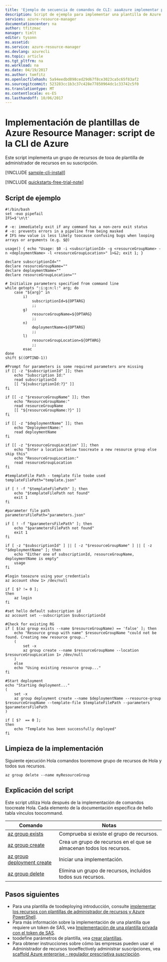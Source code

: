 ```yaml
---
title: 'Ejemplo de secuencia de comandos de CLI: aaaAzure implementar plantilla | Documentos de Microsoft'
description: Script de ejemplo para implementar una plantilla de Azure Resource Manager.
services: azure-resource-manager
documentationcenter: na
author: tfitzmac
manager: timlt
editor: tysonn
ms.assetid: 
ms.service: azure-resource-manager
ms.devlang: azurecli
ms.topic: article
ms.tgt_pltfrm: na
ms.workload: na
ms.date: 04/19/2017
ms.author: tomfitz
ms.openlocfilehash: 5a94eedbd898ced29d67f8ce3023ca5c65f83af2
ms.sourcegitcommit: 523283cc1b3c37c428e77850964dc1c33742c5f0
ms.translationtype: MT
ms.contentlocale: es-ES
ms.lasthandoff: 10/06/2017
---
```

# <a name="azure-resource-manager-template-deployment---azure-cli-script"></a>Implementación de plantillas de Azure Resource Manager: script de la CLI de Azure

Este script implementa un grupo de recursos de tooa de plantilla de administrador de recursos en su suscripción.

[!INCLUDE [sample-cli-install](../../includes/sample-cli-install.md)]

[!INCLUDE [quickstarts-free-trial-note](../../includes/quickstarts-free-trial-note.md)]

## <a name="sample-script"></a>Script de ejemplo

```azurecli
#!/bin/bash
set -euo pipefail
IFS=$'\n\t'

# -e: immediately exit if any command has a non-zero exit status
# -o: prevents errors in a pipeline from being masked
# IFS new value is less likely toocause confusing bugs when looping arrays or arguments (e.g. $@)

usage() { echo "Usage: $0 -i <subscriptionId> -g <resourceGroupName> -n <deploymentName> -l <resourceGroupLocation>" 1>&2; exit 1; }

declare subscriptionId=""
declare resourceGroupName=""
declare deploymentName=""
declare resourceGroupLocation=""

# Initialize parameters specified from command line
while getopts ":i:g:n:l:" arg; do
    case "${arg}" in
        i)
            subscriptionId=${OPTARG}
            ;;
        g)
            resourceGroupName=${OPTARG}
            ;;
        n)
            deploymentName=${OPTARG}
            ;;
        l)
            resourceGroupLocation=${OPTARG}
            ;;
        esac
done
shift $((OPTIND-1))

#Prompt for parameters is some required parameters are missing
if [[ -z "$subscriptionId" ]]; then
    echo "Subscription Id:"
    read subscriptionId
    [[ "${subscriptionId:?}" ]]
fi

if [[ -z "$resourceGroupName" ]]; then
    echo "ResourceGroupName:"
    read resourceGroupName
    [[ "${resourceGroupName:?}" ]]
fi

if [[ -z "$deploymentName" ]]; then
    echo "DeploymentName:"
    read deploymentName
fi

if [[ -z "$resourceGroupLocation" ]]; then
    echo "Enter a location below toocreate a new resource group else skip this"
    echo "ResourceGroupLocation:"
    read resourceGroupLocation
fi

#templateFile Path - template file toobe used
templateFilePath="template.json"

if [ ! -f "$templateFilePath" ]; then
    echo "$templateFilePath not found"
    exit 1
fi

#parameter file path
parametersFilePath="parameters.json"

if [ ! -f "$parametersFilePath" ]; then
    echo "$parametersFilePath not found"
    exit 1
fi

if [ -z "$subscriptionId" ] || [ -z "$resourceGroupName" ] || [ -z "$deploymentName" ]; then
    echo "Either one of subscriptionId, resourceGroupName, deploymentName is empty"
    usage
fi

#login tooazure using your credentials
az account show 1> /dev/null

if [ $? != 0 ];
then
    az login
fi

#set hello default subscription id
az account set --subscription $subscriptionId

#Check for existing RG
if [ $(az group exists --name $resourceGroupName) == 'false' ]; then
    echo "Resource group with name" $resourceGroupName "could not be found. Creating new resource group.."
    (
        set -x
        az group create --name $resourceGroupName --location $resourceGroupLocation 1> /dev/null
    )
    else
    echo "Using existing resource group..."
fi

#Start deployment
echo "Starting deployment..."
(
    set -x
    az group deployment create --name $deploymentName --resource-group $resourceGroupName --template-file $templateFilePath --parameters $parametersFilePath
)

if [ $?  == 0 ];
then
    echo "Template has been successfully deployed"
fi
```

## <a name="clean-up-deployment"></a>Limpieza de la implementación 

Siguiente ejecución Hola comandos tooremove grupo de recursos de Hola y todos sus recursos.

```azurecli
az group delete --name myResourceGroup
```

## <a name="script-explanation"></a>Explicación del script

Este script utiliza Hola después de la implementación de comandos toocreate Hola. Cada elemento de la documentación específica de hello tabla vínculos toocommand.

| Comando | Notas |
|---|---|
| [az group exists](/cli/azure/group#exists) | Comprueba si existe el grupo de recursos. |
| [az group create](/cli/azure/group#create) | Crea un grupo de recursos en el que se almacenan todos los recursos. |
| [az group deployment create](/cli/azure/group/deployment#create) | Iniciar una implementación.  |
| [az group delete](/cli/azure/group#delete) | Elimina un grupo de recursos, incluidos todos sus recursos. |



## <a name="next-steps"></a>Pasos siguientes
* Para una plantilla de toodeploying introducción, consulte [implementar los recursos con plantillas de administrador de recursos y Azure PowerShell](resource-group-template-deploy-cli.md).
* Para más información sobre la implementación de una plantilla que requiere un token de SAS, vea [Implementación de una plantilla privada con el token de SAS](resource-manager-cli-sas-token.md).
* toodefine parámetros de plantilla, vea [crear plantillas](resource-group-authoring-templates.md#parameters).
* Para obtener instrucciones sobre cómo las empresas pueden usar el Administrador de recursos tooeffectively administrar suscripciones, vea [scaffold Azure enterprise - regulador prescriptiva suscripción](resource-manager-subscription-governance.md).


